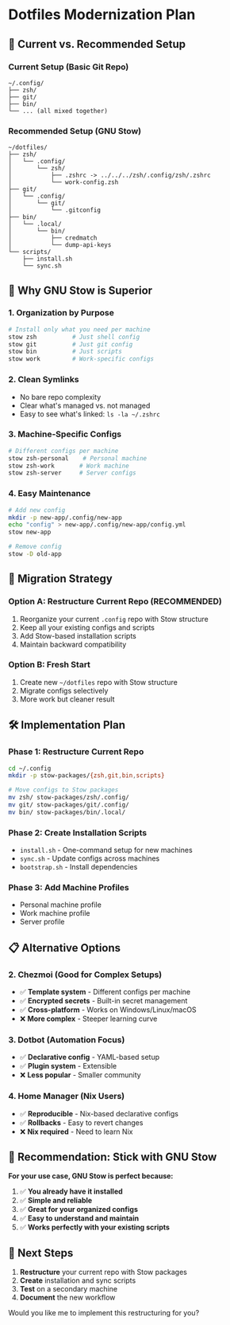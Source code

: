 # Dotfiles Modernization Plan

## 🎯 **Current vs. Recommended Setup**

### **Current Setup (Basic Git Repo)**
```
~/.config/
├── zsh/
├── git/
├── bin/
└── ... (all mixed together)
```

### **Recommended Setup (GNU Stow)**
```
~/dotfiles/
├── zsh/
│   └── .config/
│       └── zsh/
│           ├── .zshrc -> ../../../zsh/.config/zsh/.zshrc
│           └── work-config.zsh
├── git/
│   └── .config/
│       └── git/
│           └── .gitconfig
├── bin/
│   └── .local/
│       └── bin/
│           ├── credmatch
│           └── dump-api-keys
└── scripts/
    ├── install.sh
    └── sync.sh
```

## 🚀 **Why GNU Stow is Superior**

### **1. Organization by Purpose**
```bash
# Install only what you need per machine
stow zsh          # Just shell config
stow git          # Just git config  
stow bin          # Just scripts
stow work         # Work-specific configs
```

### **2. Clean Symlinks**
- No bare repo complexity
- Clear what's managed vs. not managed
- Easy to see what's linked: `ls -la ~/.zshrc`

### **3. Machine-Specific Configs**
```bash
# Different configs per machine
stow zsh-personal    # Personal machine
stow zsh-work       # Work machine
stow zsh-server     # Server configs
```

### **4. Easy Maintenance**
```bash
# Add new config
mkdir -p new-app/.config/new-app
echo "config" > new-app/.config/new-app/config.yml
stow new-app

# Remove config
stow -D old-app
```

## 🔄 **Migration Strategy**

### **Option A: Restructure Current Repo (RECOMMENDED)**
1. Reorganize your current `.config` repo with Stow structure
2. Keep all your existing configs and scripts
3. Add Stow-based installation scripts
4. Maintain backward compatibility

### **Option B: Fresh Start**
1. Create new `~/dotfiles` repo with Stow structure
2. Migrate configs selectively
3. More work but cleaner result

## 🛠️ **Implementation Plan**

### **Phase 1: Restructure Current Repo**
```bash
cd ~/.config
mkdir -p stow-packages/{zsh,git,bin,scripts}

# Move configs to Stow packages
mv zsh/ stow-packages/zsh/.config/
mv git/ stow-packages/git/.config/
mv bin/ stow-packages/bin/.local/
```

### **Phase 2: Create Installation Scripts**
- `install.sh` - One-command setup for new machines
- `sync.sh` - Update configs across machines
- `bootstrap.sh` - Install dependencies

### **Phase 3: Add Machine Profiles**
- Personal machine profile
- Work machine profile  
- Server profile

## 📋 **Alternative Options**

### **2. Chezmoi (Good for Complex Setups)**
- ✅ **Template system** - Different configs per machine
- ✅ **Encrypted secrets** - Built-in secret management
- ✅ **Cross-platform** - Works on Windows/Linux/macOS
- ❌ **More complex** - Steeper learning curve

### **3. Dotbot (Automation Focus)**
- ✅ **Declarative config** - YAML-based setup
- ✅ **Plugin system** - Extensible
- ❌ **Less popular** - Smaller community

### **4. Home Manager (Nix Users)**
- ✅ **Reproducible** - Nix-based declarative configs
- ✅ **Rollbacks** - Easy to revert changes
- ❌ **Nix required** - Need to learn Nix

## 🎯 **Recommendation: Stick with GNU Stow**

**For your use case, GNU Stow is perfect because:**

1. ✅ **You already have it installed**
2. ✅ **Simple and reliable**
3. ✅ **Great for your organized configs**
4. ✅ **Easy to understand and maintain**
5. ✅ **Works perfectly with your existing scripts**

## 🚀 **Next Steps**

1. **Restructure** your current repo with Stow packages
2. **Create** installation and sync scripts
3. **Test** on a secondary machine
4. **Document** the new workflow

Would you like me to implement this restructuring for you?
